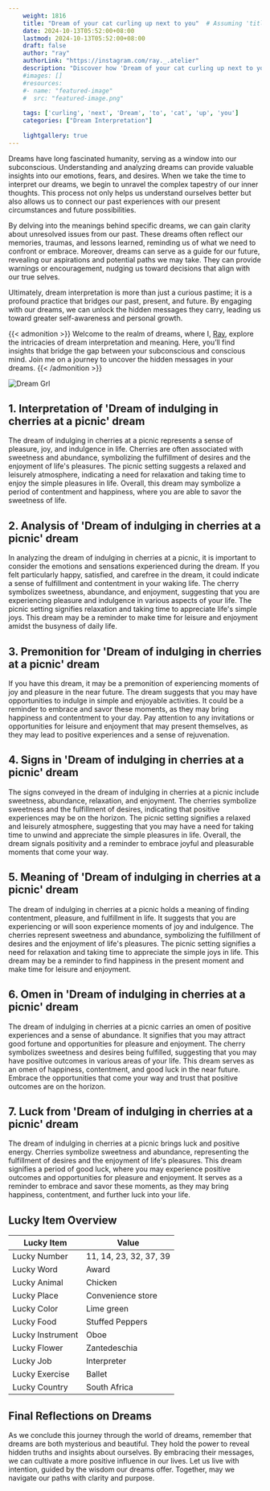 ```yaml
---
    weight: 1816
    title: "Dream of your cat curling up next to you"  # Assuming 'title' column exists
    date: 2024-10-13T05:52:00+08:00
    lastmod: 2024-10-13T05:52:00+08:00
    draft: false
    author: "ray"
    authorLink: "https://instagram.com/ray._.atelier"
    description: "Discover how 'Dream of your cat curling up next to you' can interpret your future and uncover its significant meanings in your life."
    #images: []
    #resources:
    #- name: "featured-image"
    #  src: "featured-image.png"
    
    tags: ['curling', 'next', 'Dream', 'to', 'cat', 'up', 'you']
    categories: ["Dream Interpretation"]
    
    lightgallery: true
---
```

    
Dreams have long fascinated humanity, serving as a window into our subconscious. Understanding and analyzing dreams can provide valuable insights into our emotions, fears, and desires. When we take the time to interpret our dreams, we begin to unravel the complex tapestry of our inner thoughts. This process not only helps us understand ourselves better but also allows us to connect our past experiences with our present circumstances and future possibilities.

By delving into the meanings behind specific dreams, we can gain clarity about unresolved issues from our past. These dreams often reflect our memories, traumas, and lessons learned, reminding us of what we need to confront or embrace. Moreover, dreams can serve as a guide for our future, revealing our aspirations and potential paths we may take. They can provide warnings or encouragement, nudging us toward decisions that align with our true selves.

Ultimately, dream interpretation is more than just a curious pastime; it is a profound practice that bridges our past, present, and future. By engaging with our dreams, we can unlock the hidden messages they carry, leading us toward greater self-awareness and personal growth.

{{< admonition >}}
Welcome to the realm of dreams, where I, [Ray](https://instagram.com/ray._.atelier), explore the intricacies of dream interpretation and meaning. Here, you’ll find insights that bridge the gap between your subconscious and conscious mind. Join me on a journey to uncover the hidden messages in your dreams.
{{< /admonition >}}

![Dream Grl](https://cdn.pixabay.com/photo/2017/11/02/03/35/gothic-2910057_1280.jpg "Dream Grl")

## 1. Interpretation of 'Dream of indulging in cherries at a picnic' dream

The dream of indulging in cherries at a picnic represents a sense of pleasure, joy, and indulgence in life. Cherries are often associated with sweetness and abundance, symbolizing the fulfillment of desires and the enjoyment of life's pleasures. The picnic setting suggests a relaxed and leisurely atmosphere, indicating a need for relaxation and taking time to enjoy the simple pleasures in life. Overall, this dream may symbolize a period of contentment and happiness, where you are able to savor the sweetness of life.

## 2. Analysis of 'Dream of indulging in cherries at a picnic' dream

In analyzing the dream of indulging in cherries at a picnic, it is important to consider the emotions and sensations experienced during the dream. If you felt particularly happy, satisfied, and carefree in the dream, it could indicate a sense of fulfillment and contentment in your waking life. The cherry symbolizes sweetness, abundance, and enjoyment, suggesting that you are experiencing pleasure and indulgence in various aspects of your life. The picnic setting signifies relaxation and taking time to appreciate life's simple joys. This dream may be a reminder to make time for leisure and enjoyment amidst the busyness of daily life.

## 3. Premonition for 'Dream of indulging in cherries at a picnic' dream

If you have this dream, it may be a premonition of experiencing moments of joy and pleasure in the near future. The dream suggests that you may have opportunities to indulge in simple and enjoyable activities. It could be a reminder to embrace and savor these moments, as they may bring happiness and contentment to your day. Pay attention to any invitations or opportunities for leisure and enjoyment that may present themselves, as they may lead to positive experiences and a sense of rejuvenation.

## 4. Signs in 'Dream of indulging in cherries at a picnic' dream

The signs conveyed in the dream of indulging in cherries at a picnic include sweetness, abundance, relaxation, and enjoyment. The cherries symbolize sweetness and the fulfillment of desires, indicating that positive experiences may be on the horizon. The picnic setting signifies a relaxed and leisurely atmosphere, suggesting that you may have a need for taking time to unwind and appreciate the simple pleasures in life. Overall, the dream signals positivity and a reminder to embrace joyful and pleasurable moments that come your way.

## 5. Meaning of 'Dream of indulging in cherries at a picnic' dream

The dream of indulging in cherries at a picnic holds a meaning of finding contentment, pleasure, and fulfillment in life. It suggests that you are experiencing or will soon experience moments of joy and indulgence. The cherries represent sweetness and abundance, symbolizing the fulfillment of desires and the enjoyment of life's pleasures. The picnic setting signifies a need for relaxation and taking time to appreciate the simple joys in life. This dream may be a reminder to find happiness in the present moment and make time for leisure and enjoyment.

## 6. Omen in 'Dream of indulging in cherries at a picnic' dream

The dream of indulging in cherries at a picnic carries an omen of positive experiences and a sense of abundance. It signifies that you may attract good fortune and opportunities for pleasure and enjoyment. The cherry symbolizes sweetness and desires being fulfilled, suggesting that you may have positive outcomes in various areas of your life. This dream serves as an omen of happiness, contentment, and good luck in the near future. Embrace the opportunities that come your way and trust that positive outcomes are on the horizon.

## 7. Luck from 'Dream of indulging in cherries at a picnic' dream

The dream of indulging in cherries at a picnic brings luck and positive energy. Cherries symbolize sweetness and abundance, representing the fulfillment of desires and the enjoyment of life's pleasures. This dream signifies a period of good luck, where you may experience positive outcomes and opportunities for pleasure and enjoyment. It serves as a reminder to embrace and savor these moments, as they may bring happiness, contentment, and further luck into your life.

## Lucky Item Overview
| Lucky Item          | Value              |
|---------------|--------------------|
| Lucky Number        | 11, 14, 23, 32, 37, 39  |
| Lucky Word          | Award |
| Lucky Animal        | Chicken |
| Lucky Place         | Convenience store     |
| Lucky Color         | Lime green     |
| Lucky Food          | Stuffed Peppers      |
| Lucky Instrument    | Oboe |
| Lucky Flower        | Zantedeschia    |
| Lucky Job           | Interpreter       |
| Lucky Exercise      | Ballet  |
| Lucky Country       | South Africa    |


##  Final Reflections on Dreams

As we conclude this journey through the world of dreams, remember that dreams are both mysterious and beautiful. They hold the power to reveal hidden truths and insights about ourselves. By embracing their messages, we can cultivate a more positive influence in our lives. Let us live with intention, guided by the wisdom our dreams offer. Together, may we navigate our paths with clarity and purpose.
